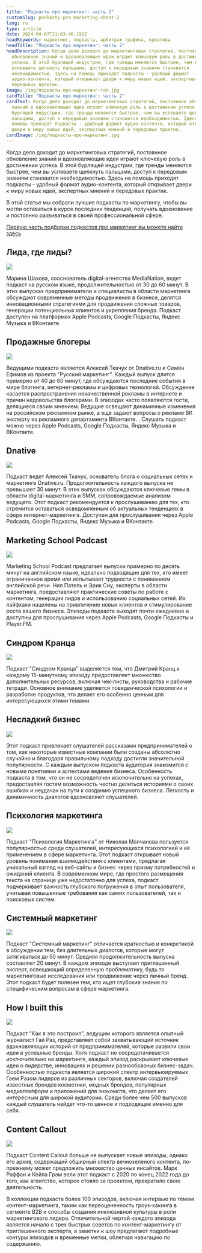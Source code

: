```yaml
---
title: "Подкасты про маркетинг: часть 2"
customSlug: podkasty-pro-marketing-chast-2
lang: ru
type: article
date: 2024-04-07T21:03:46.191Z
headKeywords: маркетинг, подкасты, арбитраж трафика, креативы
headTitle: "Подкасты про маркетинг: часть 2"
headDescription: Когда дело доходит до маркетинговых стратегий, постоянное
  обновление знаний и вдохновляющие идеи играют ключевую роль в достижении
  успеха. В этой бурлящей индустрии, где тренды меняются быстрее, чем вы
  успеваете щелкнуть пальцами, доступ к передовым знаниям становится
  необходимостью. Здесь на помощь приходят подкасты - удобный формат
  аудио-контента, который открывает двери к миру новых идей, экспертных мнений и
  передовых практик.
image: /img/подкасты-про-маркетинг-топ.jpg
cardTitle: "Подкасты про маркетинг: часть 2"
cardText: Когда дело доходит до маркетинговых стратегий, постоянное обновление
  знаний и вдохновляющие идеи играют ключевую роль в достижении успеха. В этой
  бурлящей индустрии, где тренды меняются быстрее, чем вы успеваете щелкнуть
  пальцами, доступ к передовым знаниям становится необходимостью. Здесь на
  помощь приходят подкасты - удобный формат аудио-контента, который открывает
  двери к миру новых идей, экспертных мнений и передовых практик.
cardImage: /img/подкасты-про-маркетинг.jpg
---
```

Когда дело доходит до маркетинговых стратегий, постоянное обновление знаний и вдохновляющие идеи играют ключевую роль в достижении успеха. В этой бурлящей индустрии, где тренды меняются быстрее, чем вы успеваете щелкнуть пальцами, доступ к передовым знаниям становится необходимостью. Здесь на помощь приходят подкасты - удобный формат аудио-контента, который открывает двери к миру новых идей, экспертных мнений и передовых практик. 

В этой статье мы собрали лучшие подкасты по маркетингу, чтобы вы могли оставаться в курсе последних тенденций, получать вдохновение и постоянно развиваться в своей профессиональной сфере. 

[Первую часть подборки подкастов про маркетинг вы можете найти здесь ](https://trafflab.io/ru/blog/podkasty-pro-marketing/)

## Лида, где лиды?

![](/img/лида-где-лиды.jpg)

Марина Шахова, сооснователь digital-агентства MediaNation, ведет подкаст на русском языке, продолжительностью от 30 до 60 минут. В этих выпусках предприниматели и специалисты в области маркетинга обсуждают современные методы продвижения в бизнесе, делятся инновационными стратегиями для продвижения сложных товаров, генерации потенциальных клиентов и укрепления бренда. Подкаст доступен на платформах Apple Podcasts, Google Подкасты, Яндекс Музыка и ВКонтакте.

## Продажные блогеры

![](/img/продажные-блогеры.jpg)

Ведущими подкаста являются Алексей Ткачук от Dnative.ru и Семён Ефимов из проекта "Русский маркетинг". Каждый выпуск длится примерно от 40 до 60 минут, где обсуждаются последние события в мире блогинга, интернет-рекламы и цифровых технологий. Обсуждение касается распространения некачественной рекламы в интернете и причин недовольства блогерами. В эпизодах часто появляются гости, делящиеся своим мнением. Ведущие освещают динамичные изменения на российском рекламном рынке, а еще задают вопросы о рекламе ВК эксперту из рекламного департамента ВКонтакте. . Слушать подкаст можно через Apple Podcasts, Google Подкасты, Яндекс Музыка и ВКонтакте.

## Dnative

![](/img/dnative.jpg)

Подкаст ведет Алексей Ткачук, основатель блога о социальных сетях и маркетинге Dnative.ru. Продолжительность каждого выпуска не превышает 30 минут. В этих выпусках обсуждаются ключевые темы в области digital-маркетинга и SMM, сопровождаемые анализом ведущего. Этот подкаст рекомендуется к прослушиванию для тех, кто стремится оставаться осведомленным об актуальных тенденциях в сфере интернет-маркетинга. Доступен для прослушивания через Apple Podcasts, Google Подкасты, Яндекс Музыка и ВКонтакте.

## Marketing School Podcast

![](/img/marketing-school.jpg)

Marketing School Podcast предлагает выпуски примерно по десять минут на английском языке, идеально подходящие для тех, кто имеет ограниченное время или испытывает трудности с пониманием английской речи. Нил Патель и Эрик Сиу, эксперты в области маркетинга, предоставляют практические советы по работе с контентом, генерации лидов и использованию социальных сетей. Их лайфхаки нацелены на привлечение новых клиентов и стимулирование роста вашего бизнеса. Эпизоды подкаста выходят почти ежедневно и доступны для прослушивания через Apple Podcasts, Google Подкасты и Player.FM.

## Синдром Кранца

![](/img/синдром-кранца.jpg)

Подкаст "Синдром Кранца" выделяется тем, что Дмитрий Кранц к каждому 15-минутному эпизоду предоставляет множество дополнительных ресурсов, включая чек-листы, руководства и рабочие тетради. Основное внимание уделяется поведенческой психологии и разработке продуктов, что делает его особенно ценным для интересующихся этими темами.

## Несладкий бизнес

![](/img/несладкий-бизнес.jpg)

Этот подкаст привлекает слушателей рассказами предпринимателей о том, как некоторые известные компании были созданы абсолютно случайно и благодаря правильному подходу достигли значительной популярности. С каждым выпуском подкаста аудитория знакомится с новыми понятиями и аспектами ведения бизнеса. Особенность подкаста в том, что он не сосредоточен исключительно на успехах, предоставляя гостям возможность честно делиться историями о своих ошибках и неудачах на пути к созданию успешного бизнеса. Легкость и динамичность диалогов вдохновляют слушателей.

## Психология маркетинга

![](/img/психология-маркетинга.jpg)

Подкаст "Психология Маркетинга" от Николая Молчанова пользуется популярностью среди слушателей, интересующихся психологией и её применением в сфере маркетинга. Этот подкаст открывает новый уровень понимания взаимодействия с клиентами, предлагая уникальный взгляд на веб-сайты и бизнес через призму потребностей и ожиданий клиента. В современном мире, где простого размещения текста на странице уже недостаточно для успеха, подкаст подчеркивает важность глубокого погружения в опыт пользователя, учитывая повышенные требования как самих пользователей, так и поисковых систем.

## Системный маркетинг

![](/img/системный-маркетинг.jpg)

Подкаст "Системный маркетинг" отличается краткостью и конкретикой в обсуждении тем, без длительных диалогов, которые могут затягиваться до 50 минут. Средняя продолжительность выпуска составляет 20 минут. В каждом эпизоде выступает приглашенный эксперт, освещающий определенную проблематику, будь то маркетинговые исследования или продвижение через личный бренд. Этот подкаст будет полезен тем, кто ищет глубокие знания по специфическим вопросам в сфере маркетинга.

## How I built this

![](/img/how-i-built-this.jpg)

Подкаст "Как я это построил", ведущим которого является опытный журналист Гай Раз, представляет собой захватывающий источник вдохновляющих историй от предпринимателей, которые развили свои идеи в успешные бренды. Хотя подкаст не сосредотачивается исключительно на маркетинге, каждый эпизод раскрывает ключевые идеи о лидерстве, инновациях и решении разнообразных бизнес-задач. Особенностью подкаста является широкий спектр интервьюируемых Гаем Разом лидеров из различных секторов, включая создателей известных брендов косметики, модных брендов, популярных медиаплатформ и приложений для знакомств, что делает его интересным для широкой аудитории. Среди более чем 500 выпусков каждый слушатель найдет что-то ценное и подходящее именно для себя.

## Content Callout

![](/img/content-callout.jpg)

Подкаст Content Callout больше не выпускает новые эпизоды, однако его архив, содержащий обширный спектр вечнозеленого контента, по-прежнему может предложить множество ценных инсайтов. Марк Раффан и Кейла Грэм вели этот подкаст с 2020 по конец 2022 года до того, как агентство, которое стояло за проектом, прекратило свою деятельность.

В коллекции подкаста более 100 эпизодов, включая интервью по темам контент-маркетинга, таким как переоцененность гроуз-хакинга в сегменте B2B и способы создания инклюзивной культуры в роли маркетингового лидера. Отличительной чертой каждого эпизода является начало с трех быстрых советов по контент-маркетингу от приглашенного эксперта, а заметки к шоу предлагают подробные контуры эпизодов и временные метки, облегчая навигацию по содержанию.